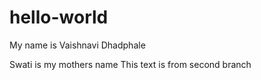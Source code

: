# hello-world

My name is Vaishnavi Dhadphale

Swati is my mothers name
This text is from second branch
